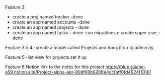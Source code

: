 Feature 2 
- create a proj named tracker -done
- create an app named accounts -done
- create an app named projects - done
- create an app named tasks - done
-run migrations n create super user - done

Feature 3 n 4
-create a model called Projects and hook it up to admin.py

Feature 5
-list view for projects set it up

Feature 6
Notion link to the notes for this project
https://blue-jujube-a59.notion.site/Project-alpha-apr-90df60b6208e4ccfaff0fd4924f10161